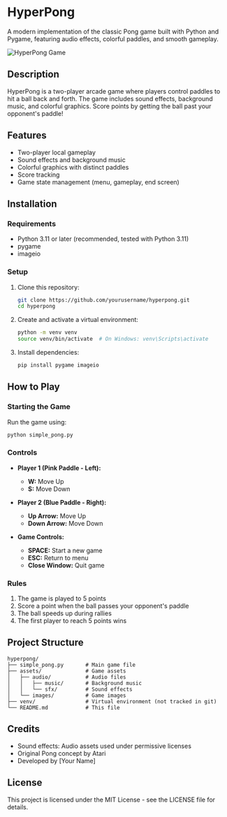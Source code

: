 # HyperPong

A modern implementation of the classic Pong game built with Python and Pygame, featuring audio effects, colorful paddles, and smooth gameplay.

![HyperPong Game](https://i.imgur.com/placeholder.png)

## Description

HyperPong is a two-player arcade game where players control paddles to hit a ball back and forth. The game includes sound effects, background music, and colorful graphics. Score points by getting the ball past your opponent's paddle!

## Features

- Two-player local gameplay
- Sound effects and background music
- Colorful graphics with distinct paddles
- Score tracking
- Game state management (menu, gameplay, end screen)

## Installation

### Requirements

- Python 3.11 or later (recommended, tested with Python 3.11)
- pygame
- imageio

### Setup

1. Clone this repository:
   ```bash
   git clone https://github.com/yourusername/hyperpong.git
   cd hyperpong
   ```

2. Create and activate a virtual environment:
   ```bash
   python -m venv venv
   source venv/bin/activate  # On Windows: venv\Scripts\activate
   ```

3. Install dependencies:
   ```bash
   pip install pygame imageio
   ```

## How to Play

### Starting the Game

Run the game using:
```bash
python simple_pong.py
```

### Controls

- **Player 1 (Pink Paddle - Left):**
  - **W:** Move Up
  - **S:** Move Down

- **Player 2 (Blue Paddle - Right):**
  - **Up Arrow:** Move Up
  - **Down Arrow:** Move Down

- **Game Controls:**
  - **SPACE:** Start a new game
  - **ESC:** Return to menu
  - **Close Window:** Quit game

### Rules

1. The game is played to 5 points
2. Score a point when the ball passes your opponent's paddle
3. The ball speeds up during rallies
4. The first player to reach 5 points wins

## Project Structure

```
hyperpong/
├── simple_pong.py       # Main game file
├── assets/              # Game assets
│   ├── audio/           # Audio files
│   │   ├── music/       # Background music
│   │   └── sfx/         # Sound effects
│   └── images/          # Game images
├── venv/                # Virtual environment (not tracked in git)
└── README.md            # This file
```

## Credits

- Sound effects: Audio assets used under permissive licenses
- Original Pong concept by Atari
- Developed by [Your Name]

## License

This project is licensed under the MIT License - see the LICENSE file for details.

